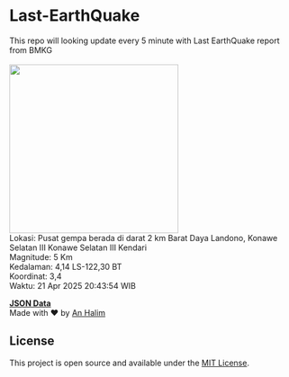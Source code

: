 # Last-EarthQuake
This repo will looking update every 5 minute with Last EarthQuake report from BMKG
<br>
<br>
<img src="undefined" width="300"/>
<br>
Lokasi: Pusat gempa berada di darat 2 km Barat Daya Landono, Konawe Selatan  III Konawe Selatan III Kendari <br>
Magnitude: 5 Km <br>
Kedalaman: 4,14 LS-122,30 BT <br>
Koordinat: 3,4 <br>
Waktu: 21 Apr 2025 20:43:54 WIB <br>

<a href="./data/data.json">**JSON Data**</a>
<br>
Made with ❤️ by <a href="https://github.com/an-halim">An Halim</a>
## License

This project is open source and available under the [MIT License](LICENSE).
